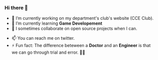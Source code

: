 ### Hi there 👋

- 🔭 I’m currently working on my department's club's website (CCE Club).
- 🌱 I’m currently learning **Game Developement**
- 👯 I sometimes collaborate on open source projects when I can.
<!--- 🤔 I’m looking for help with ...
- 💬 Ask me about ...-->
- 📫 You can reach me on twitter.
- ⚡ Fun fact: The difference beteween a **Doctor** and an **Engineer** is that we can go through trial and error. 🐱‍👤 

